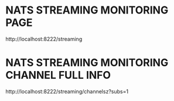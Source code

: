 # NATS STREAMING MONITORING PAGE
http://localhost:8222/streaming

# NATS STREAMING MONITORING CHANNEL FULL INFO
http://localhost:8222/streaming/channelsz?subs=1